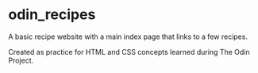 # odin_recipes

A basic recipe website with a main index page that links to a few recipes.

Created as practice for HTML and CSS concepts learned during The Odin Project.